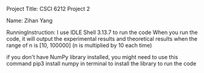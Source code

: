 Project Title: CSCI 6212 Project 2

Name: Zihan Yang

RunningInstruction: I use IDLE Shell 3.13.7 to run the code When you run the code, it will output the experimental results and theoretical results when the range of n is [10, 100000] (n is multiplied by 10 each time)

if you don't have NumPy library installed, you might need to use this command pip3 install numpy in terminal to install the library to run the code
